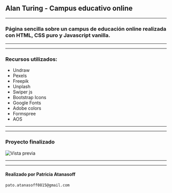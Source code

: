 ## Alan Turing - Campus educativo online
---

### Página sencilla sobre un campus de educación online realizada con HTML, CSS puro y Javascript vanilla.
---
---

### Recursos utilizados:

* Undraw
* Pexels
* Freepik
* Unplash 
* Swiper js
* Bootstrap Icons
* Google Fonts 
* Adobe colors
* Formspree
* AOS

---
---
### Proyecto finalizado

![Vista previa](./img/preview.gif)

---
---
#### Realizado por Patricia Atanasoff

`pato.atanasoff0815@gmail.com`



